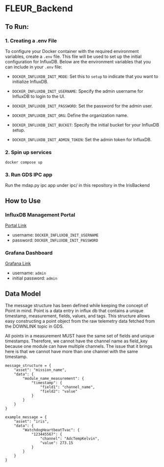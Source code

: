 # FLEUR_Backend

## To Run:
### 1. Creating a .env File

To configure your Docker container with the required environment variables, create a `.env` file. This file will be used to set up the initial configuration for InfluxDB. Below are the environment variables that you can include in your `.env` file:

- `DOCKER_INFLUXDB_INIT_MODE`: Set this to `setup` to indicate that you want to initialize InfluxDB.

- `DOCKER_INFLUXDB_INIT_USERNAME`: Specify the admin username for InfluxDB to login to the UI.

- `DOCKER_INFLUXDB_INIT_PASSWORD`: Set the password for the admin user.

- `DOCKER_INFLUXDB_INIT_ORG`: Define the organization name.

- `DOCKER_INFLUXDB_INIT_BUCKET`: Specify the initial bucket for your InfluxDB setup.

- `DOCKER_INFLUXDB_INIT_ADMIN_TOKEN`: Set the admin token for InfluxDB. 

### 2. Spin up services

```
docker compose up
```

### 3. Run GDS IPC app

Run the mdap.py ipc app under ipc/ in this repository in the IrisBackend

## How to Use

### InfluxDB Management Portal

[Portal Link](http://localhost:8086/)

- username: `DOCKER_INFLUXDB_INIT_USERNAME`
- password: `DOCKER_INFLUXDB_INIT_PASSWORD`

### Grafana Dashboard

[Grafana Link](http://localhost:3000/)

- username: `admin`
- initial password: `admin`


## Data Model

The message structure has been defined while keeping the concept of Point in mind. Point is a data entry in influx db that contains a unique timestamp, measurement, fields, values, and tags. This structure allows easy constructing a point object from the raw telemetry data fetched from the DOWNLINK topic in GDS.

All points in a measurement MUST have the same set of fields and unique timestamps. Therefore, we cannot have the channel name as field_key because one module can have multiple channels. The issue that it brings here is that we cannot have more than one channel with the same timestamp.

```
message_structure = {
    "asset": "mission_name",
    "data": {
        "module_name_measurement": {
            "timestamp": {
                "field1": "channel_name",
                "field2": "value"
            }
        }
    }
}

example_message = {
    "asset": "iris",
    "data": {
        "WatchdogHeartbeatTvac": {
            "123445567": {
                "channel": "AdcTempKelvin",
                "value": 273.15
            }
        }
    }
}
